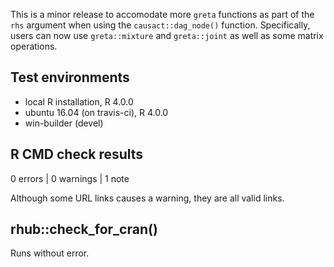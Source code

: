 This is a minor release to accomodate more `greta` functions as part of the `rhs` argument when using the `causact::dag_node()` function.  Specifically, users can now use `greta::mixture` and `greta::joint` as well as some matrix operations.

## Test environments
* local R installation, R 4.0.0
* ubuntu 16.04 (on travis-ci), R 4.0.0
* win-builder (devel)

## R CMD check results

0 errors | 0 warnings | 1 note

Although some URL links causes a warning, they are all valid links.


## rhub::check_for_cran() 

Runs without error.
